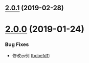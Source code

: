 <a name="2.0.1"></a>
## [2.0.1](https://github.com/tinper-bee/breadcrumb/compare/v2.0.0...v2.0.1) (2019-02-28)



<a name="2.0.0"></a>
# [2.0.0](https://github.com/tinper-bee/breadcrumb/compare/bcbefd1...v2.0.0) (2019-01-24)


### Bug Fixes

* 修改示例 ([bcbefd1](https://github.com/tinper-bee/breadcrumb/commit/bcbefd1))



